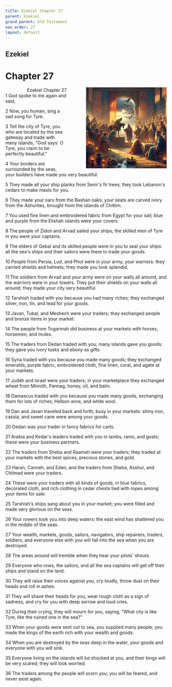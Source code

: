 ```yaml
---
title: Ezekiel Chapter 27
parent: Ezekiel
grand_parent: Old Testament
nav_order: 27
layout: default
---
```


## Ezekiel

# Chapter 27

<div style="clear: both; text-align: right;">
    <img src="/assets/Image/Ezekiel/500/27.jpg" alt="Ezekiel Chapter 27" class="chapter-image" style="max-width: 50%; height: auto; float: right; margin: 0 0 10px 10px; padding-left: 10%;">
    <figcaption style="font-size: 14px;">Ezekiel Chapter 27</figcaption>
</div>
1 God spoke to me again and said,

2 Now, you human, sing a sad song for Tyre.

3 Tell the city of Tyre, you who are located by the sea gateway and trade with many islands, "God says: O Tyre, you claim to be perfectly beautiful."

4 Your borders are surrounded by the seas, your builders have made you very beautiful.

5 They made all your ship planks from Senir's fir trees; they took Lebanon's cedars to make masts for you.

6 They made your oars from the Bashan oaks; your seats are carved ivory from the Ashurites, brought from the islands of Chittim.

7 You used fine linen and embroidered fabric from Egypt for your sail; blue and purple from the Elishah islands were your covers.

8 The people of Zidon and Arvad sailed your ships; the skilled men of Tyre in you were your captains.

9 The elders of Gebal and its skilled people were in you to seal your ships: all the sea's ships and their sailors were there to trade your goods.

10 People from Persia, Lud, and Phut were in your army, your warriors: they carried shields and helmets; they made you look splendid.

11 The soldiers from Arvad and your army were on your walls all around, and the warriors were in your towers. They put their shields on your walls all around; they made your city very beautiful.

12 Tarshish traded with you because you had many riches; they exchanged silver, iron, tin, and lead for your goods.

13 Javan, Tubal, and Meshech were your traders; they exchanged people and bronze items in your market.

14 The people from Togarmah did business at your markets with horses, horsemen, and mules.

15 The traders from Dedan traded with you; many islands gave you goods: they gave you ivory tusks and ebony as gifts.

16 Syria traded with you because you made many goods; they exchanged emeralds, purple fabric, embroidered cloth, fine linen, coral, and agate at your markets.

17 Judah and Israel were your traders; in your marketplace they exchanged wheat from Minnith, Pannag, honey, oil, and balm.

18 Damascus traded with you because you made many goods, exchanging them for lots of riches, Helbon wine, and white wool.

19 Dan and Javan traveled back and forth, busy in your markets: shiny iron, cassia, and sweet cane were among your goods.

20 Dedan was your trader in fancy fabrics for carts.

21 Arabia and Kedar's leaders traded with you in lambs, rams, and goats; these were your business partners.

22 The traders from Sheba and Raamah were your traders; they traded at your markets with the best spices, precious stones, and gold.

23 Haran, Canneh, and Eden, and the traders from Sheba, Asshur, and Chilmad were your traders.

24 These were your traders with all kinds of goods, in blue fabrics, decorated cloth, and rich clothing in cedar chests tied with ropes among your items for sale.

25 Tarshish's ships sang about you in your market; you were filled and made very glorious on the seas.

26 Your rowers took you into deep waters: the east wind has shattered you in the middle of the seas.

27 Your wealth, markets, goods, sailors, navigators, ship repairers, traders, soldiers, and everyone else with you will fall into the sea when you are destroyed.

28 The areas around will tremble when they hear your pilots' shouts.

29 Everyone who rows, the sailors, and all the sea captains will get off their ships and stand on the land.

30 They will raise their voices against you, cry loudly, throw dust on their heads and roll in ashes.

31 They will shave their heads for you, wear rough cloth as a sign of sadness, and cry for you with deep sorrow and loud cries.

32 During their crying, they will mourn for you, saying, "What city is like Tyre, like the ruined one in the sea?"

33 When your goods were sent out to sea, you supplied many people; you made the kings of the earth rich with your wealth and goods.

34 When you are destroyed by the seas deep in the water, your goods and everyone with you will sink.

35 Everyone living on the islands will be shocked at you, and their kings will be very scared; they will look worried.

36 The traders among the people will scorn you; you will be feared, and never exist again.


